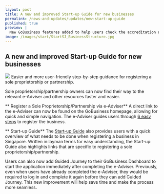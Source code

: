 ```yaml
---
layout: post
title: A new and improved Start-up Guide for new businesses
permalink: /news-and-updates/updates/new-start-up-guide
published: true
preview: |
  New GoBusiness features added to help users check the accreditation and licensing status of an entity.
image: /images/start/StartSJ_BusinessStructure.jpg
---
```


## A new and improved Start-up Guide for new businesses

![](/images/start/StartSJ_BusinessStructure.jpg)
Easier and more user-friendly step-by-step guidance for registering a sole proprietorship or partnership.

Sole proprietorship/partnership owners can now find their way to the relevant e-Adviser and other resources faster and easier.

** Register a Sole Proprietorship/Partnership via e-Adviser**
A direct link to the e-Adviser can now be found on the GoBusiness homepage, allowing for quick and simple navigation. The e-Adviser guides users through [6 easy steps](https://www.youtube.com/watch?v=hq1McYEo8Rg) to register the business.

** Start-up Guide**
The [Start-up Guide](https://govtech-gobusiness-main-staging.netlify.app/start-a-business/?src=topnav) also provides users with a quick overview of what needs to be done when registering a business in Singapore. Written in layman terms for easy understanding, the Start-up Guide also highlights links that are specific to registering a sole proprietorship/partnership.

Users can also now add Guided Journey to their GoBusiness Dashboard to start the application immediately after completing the e-Adviser. Previously, even when users have already completed the e-Adviser, they would be required to log in and complete it again before they can add Guided Journey. This new improvement will help save time and make the process more seamless.

